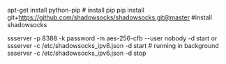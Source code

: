 apt-get install python-pip	# install pip
pip install git+https://github.com/shadowsocks/shadowsocks.git@master	#install shadowsocks

ssserver -p 8388 -k password -m aes-256-cfb --user nobody -d start
or
ssserver -c /etc/shadowsocks_ipv6.json -d start	# running in background
ssserver -c /etc/shadowsocks_ipv6.json -d stop
